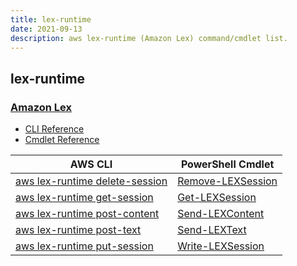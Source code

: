 ```yaml
---
title: lex-runtime
date: 2021-09-13
description: aws lex-runtime (Amazon Lex) command/cmdlet list.
---
```


## lex-runtime

### [Amazon Lex](https://aws.amazon.com/lex/)

* [CLI Reference](https://docs.aws.amazon.com/cli/latest/reference/lex-runtime/index.html)
* [Cmdlet Reference](https://docs.aws.amazon.com/powershell/latest/reference/items/Amazon_Lex_cmdlets.html)

|AWS CLI|PowerShell Cmdlet|
|----|----|
|[aws lex-runtime delete-session](https://docs.aws.amazon.com/cli/latest/reference/lex-runtime/delete-session.html)|[Remove-LEXSession](https://docs.aws.amazon.com/powershell/latest/reference/items/Remove-LEXSession.html)|
|[aws lex-runtime get-session](https://docs.aws.amazon.com/cli/latest/reference/lex-runtime/get-session.html)|[Get-LEXSession](https://docs.aws.amazon.com/powershell/latest/reference/items/Get-LEXSession.html)|
|[aws lex-runtime post-content](https://docs.aws.amazon.com/cli/latest/reference/lex-runtime/post-content.html)|[Send-LEXContent](https://docs.aws.amazon.com/powershell/latest/reference/items/Send-LEXContent.html)|
|[aws lex-runtime post-text](https://docs.aws.amazon.com/cli/latest/reference/lex-runtime/post-text.html)|[Send-LEXText](https://docs.aws.amazon.com/powershell/latest/reference/items/Send-LEXText.html)|
|[aws lex-runtime put-session](https://docs.aws.amazon.com/cli/latest/reference/lex-runtime/put-session.html)|[Write-LEXSession](https://docs.aws.amazon.com/powershell/latest/reference/items/Write-LEXSession.html)|

